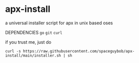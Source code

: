 # apx-install
a universal installer script for apx in unix based oses

DEPENDENCIES
``` go ``` ``` git ``` ``` curl ```

if you trust me, just do
```
curl -s https://raw.githubusercontent.com/spaceguybob/apx-install/main/installer.sh | sh
```
